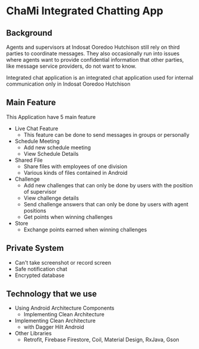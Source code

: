 # ChaMi Integrated Chatting App

## Background
Agents and supervisors at Indosat Ooredoo Hutchison still rely on third parties to coordinate messages. They also occasionally run into issues where agents want to provide confidential information that other parties, like message service providers, do not want to know. 

Integrated chat application is an integrated chat application used for internal communication only in Indosat Ooredoo Hutchison

## Main Feature
This Application have 5 main feature <br/>
- Live Chat Feature <br/>
  - This feature can be done to send messages in groups or personally
- Schedule Meeting
  - Add new schedule meeting
  - View Schedule Details
- Shared File
  - Share files with employees of one division
  - Various kinds of files contained in Android
- Challenge
  - Add new challenges that can only be done by users with the position of supervisor
  - View challenge details
  - Send challenge answers that can only be done by users with agent positions 
  - Get points when winning challenges
- Store
  - Exchange points earned when winning challenges

## Private System
- Can't take screenshot or record screen
- Safe notification chat
- Encrypted database

## Technology that we use
- Using Android Architecture Components
  - Implementing Clean Architecture
- Implementing Clean Architecture
  - with Dagger Hilt Android
- Other Libraries
  - Retrofit, Firebase Firestore, Coil, Material Design, RxJava, Gson
